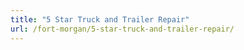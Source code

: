```yaml
---
title: "5 Star Truck and Trailer Repair"
url: /fort-morgan/5-star-truck-and-trailer-repair/
---
```

